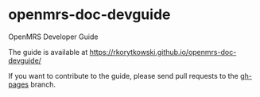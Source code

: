 # openmrs-doc-devguide
OpenMRS Developer Guide

The guide is available at https://rkorytkowski.github.io/openmrs-doc-devguide/ 

If you want to contribute to the guide, please send pull requests to the [gh-pages](https://github.com/rkorytkowski/openmrs-doc-devguide/tree/gh-pages) branch.

